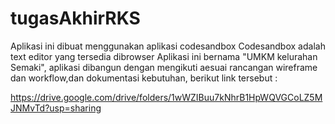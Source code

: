 # tugasAkhirRKS

Aplikasi ini dibuat menggunakan aplikasi codesandbox 
Codesandbox adalah text editor yang tersedia dibrowser
Aplikasi ini bernama "UMKM kelurahan Semaki", aplikasi
dibangun dengan mengikuti aesuai rancangan wireframe dan
workflow,dan dokumentasi kebutuhan, berikut link tersebut :

https://drive.google.com/drive/folders/1wWZIBuu7kNhrB1HpWQVGCoLZ5MJNMvTd?usp=sharing

